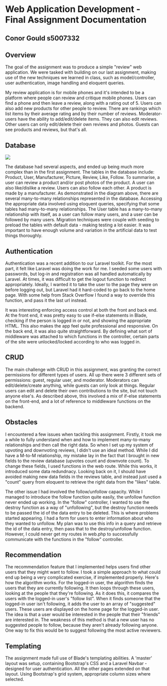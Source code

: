 <div class="row">
    <div class="col-md-8 col-md-offset-2">
      <h1>Web Application Development - Final Assignment Documentation</h1>
    </div>
  </div>
  <div class="row">
    <div class="col-md-8 col-md-offset-2">
      <h2>Conor Gould s5007332</h2>
      <h2>Overview</h2>
      <p>The goal of the assignment was to produce a simple "review" web application. We were tasked with building on our last assignment, 
      making use of the new techniques we learned in class, such as model/controller, user authentication, image handling and eloquent queries.</p>
      <p>My review application is for mobile phones and it's intended to be a platform where people can review and critique mobile phones. Users
      can find a phone and then leave a review, along with a rating out of 5. Users can also add new products for other people to review. There are rankings which
      list items by their average rating and by their number of reviews. Moderator-users have the ability to add/edit/delete items. They can also edit reviews.
      Other users can only edit/delete their own reviews and photos. Guests can see products and reviews, but that's all.</p>
      <h2>Database</h2>
      <p><img src="https://i.postimg.cc/52VmTFrs/webapp.jpg"></p>
      <p>The database had several aspects, and ended up being much more complex than in the first assignment. The tables in the database include: 
      Product, User, Manufacturer, Picture, Review, Like, Follow. To summarise, a user can review a product and/or post photos of the product. A user can 
      also like/dislike a review. Users can also follow each other. A product is made by a manufacturer. As demonstrated in the diagram above, there are 
      several many-to-many relationships represented in the database. Accessing the appropriate data involved using eloquent queries, specifying that some tables 
      had many-to-many relationships. The User table has a many-to-many relationship with itself, as a user can follow many users, and a user can be followed by many users.
      Migration techniques were couple with seeding to preload the tables with default data - making testing a lot easier. It was important to have enough volume and variation
      in the artificial data to test things thoroughly.</p>
      <h2>Authentication</h2>
      <p>Authentication was a recent addition to our Laravel toolkit. For the most part, it felt like Laravel was doing the work for me. I seeded some users with passwords,
       but log-in and registration was all handled automatically by Laravel. At times, it was difficult to get the logout function to redirect appropriately. Ideally, I 
       wanted it to take the user to the page they were on before logging out, but Laravel had it hard-coded to go back to the home page. With some help from Stack Overflow
       I found a way to override this function, and pass it the last url instead.</p>
      <p>It was interesting enforcing access control at both the front and back end. At the front end, it was pretty easy to use if-else statements in Blade, checking
      if the person is logged in or not, and showing the appropriate HTML. This also makes the app feel quite professional and responsive. On the back end, it was also quite 
      straightforward. By defining what sort of middleware was attached to which functions in the controller, certain parts of the site were unlocked/locked according
      to who was logged in.</p>
      <h2>CRUD</h2>
      <p>The main challenge with CRUD in this assignment, was granting the correct permissions for different types of users. All up there were 3 different sets of permissions: 
      guest, regular user, and moderator. Moderators can edit/delete/create anything, while guests can only look at things. Regular users can edit and delete their own contributions
       to the site, but not touch anyone else's. As described above, this involved a mix of if-else statements on the front-end, and a lot of reference to middleware functions
        on the backend.
      </p>
      <h2>Obstacles</h2>
      <p>I encountered a few issues when tackling this assignment. Firstly, it took me a while to fully understand when and how to implement many-to-many relationships 
      and then call the right data. So when I set up my system of upvoting and downvoting reviews, I didn't use an ideal method. While I did have a M-to-M relationship,
      my mistake lay in the fact that I brought in new fields to the review database (upvotes count and downvote count). To change these fields, I used functions in the web 
      route. While this works, it introduced some data redundnacy. Looking back on it, I should have avoided making new data fields in the reviews table, and instead just
      used a "count" query from eloquent to retrieve the right data from the "likes" table.</p>
      <p>The other issue I had involved the follow/unfollow capacity. While I managed to introduce the follow function quite easily, the unfollow function never ended up working.
      In the "follow" controller, I wanted to use the destroy function as a way of "unfollowing", but the destroy function needs to be passed the id of the data entry to be deleted.
      This is where problems started appearing. I had a form for users to enter information about who they wanted to unfollow. My plan was to use this info in a query and
      retrieve the id of the data entry, then pass that to the destroy/unfollow function. However, I could never get my routes in web.php to successfully communicate with
      the functions in the "follow" controller.</p>
      <h2>Recommendation</h2>
      <p>The recommendation feature that I implemented helps users find other users that they might want to follow. I took a simple approach to what could end up 
      being a very complicated exercise, if implemented properly. Here's how the algorithm works.
      For the logged-in user, the algorithm finds the users that they are currently following. It then loops through these users, looking at the people that they're following. 
      As it does this, it compares the users with the logged-in user's "follow list". When it finds someone that the logged-in user isn't following, it adds the user to 
      an array of "suggested" users. These users are displayed on the home page for the logged-in user. The idea is that a user would be interested in the people that their
      "friends" are interested in. The weakness of this method is that a new user has no suggested people to follow, because they aren't already following anyone. One way
      to fix this would be to suggest following the most active reviewers.</p>
      <h2>Templating</h2>
      <p>The assignment made full use of Blade's templating abilities. A 'master' layout was setup, containing Bootstrap's CSS and a Laravel Navbar - designed for user authentication. All the other pages extended 
      on that layout. Using Bootstrap's grid system, appropriate column sizes where selected.</p><br><br><br>
    </div>
  </div>
